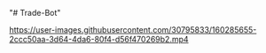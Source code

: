 "# Trade-Bot" 


https://user-images.githubusercontent.com/30795833/160285655-2ccc50aa-3d64-4da6-80f4-d56f470269b2.mp4

